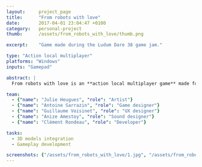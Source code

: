 ```yaml
---
layout: 	project_page
title:  	"From robots with love"
date:  		2017-04-01 23:04:47 +0100
category: 	personal-project
thumb: 		/assets/from_robots_with_love/thumb.png

excerpt: 	"Game made during the Ludum Dare 38 game jam."

type: "Action local multiplayer"
platforms: "Windows"
inputs: "Gamepad"

abstract: |
  From robots with love is an **action local multiplayer game** made for the Ludum Dare 38 game jam. The theme was : "Small world" and we got 48h.

team:
  - {"name": "Julie Heugues", "role": "Artist"}
  - {"name": "Antoine Sarrazin", "role": "Game designer"}
  - {"name": "Guillaume Voisinet", "role": "UX designer"}
  - {"name": "Anize Amestoy", "role": "Sound designer"}
  - {"name": "Clément Rondeau", "role": "Developer"}

tasks:
  - 3D models integration
  - Gameplay development

screenshots: {"/assets/from_robots_with_love/1.jpg", "/assets/from_robots_with_love/2.jpg", "/assets/from_robots_with_love/3.jpg", "/assets/from_robots_with_love/4.jpg", "/assets/from_robots_with_love/5.jpg"}
---
```

